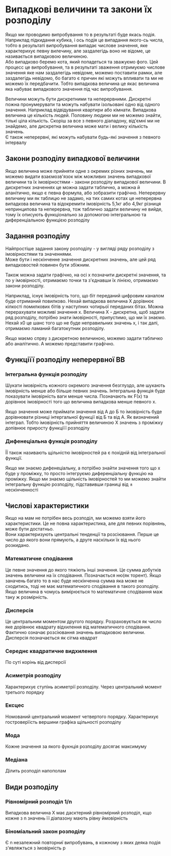 # Випадкові величини та закони їх розподілу

Якщо ми проводимо випробування то в результаті буде якась подія. Наприклад підкидання кубика, і ось подія це випадання якого-сь числа, тобто в результаті випробування випадає числове значення, яке характерихує певну вилечину, але заздалегідь воно не відоме, це називається випадковою величиною.  
Або випадково беремо кота, який попадеться та зважуємо фого. Цей процесс це випробування, та в результаті зваження отримуємо числове значення яке нам заздалегідь невідоме, можемо поставити рамки, але заздалегідь невідомо, бо багато є причин які можуть впливати та ми не можемо їх передбачити. Тобто випадкова величина це якас величина яка набуває випадкового значення під час випробування.  

Величини можуть бути дискретними та неперервними. Дискретні пожна пронумерувати та можуть набувати ізольовані одно від одного значення. Наприклад відвідування квартири або кімнати. Випадкова величина це кількість людей. Половину людини ми не можемо знайти, тількі ціла кількість. Скоріш за все з певного діападону, від'ємні ми не знайдемо, але дискретна величина може мати і велику кількість значень.  
Є також неперервні, які можуть набувати будь-які значення з певного інтервалу

## Закони розподілу випадкової величини

Якщо величина може прийняти одне з окремих різних значень, ми можемо видати взаємозв'язок між можливих значень випадкової величини та їх імовірностями - закони розподілу випадкової величини. В дискретних значеннях це можна задати таблично, а можна й аланітично, якщо є певна формула, або зобразити графічно. Неперервну величину ми як таблицю не задамо, на тих самих котах це неперервна випадкова величина та відокремити імовірність 5,1кг або 4,9кг різниця непринципова та неперервна, тож таблично задати величину не вийде, тому їх описують функціонально за допомогою інтегральною та диференціальною функцією розподілу

## Задання розподілу

Найпростіше задання закону розподілу - у вигляді ряду розподілу з імовірностями та значеннями.  
Може бути і нескінченне значення дискретних значень, але цей ряд випадковостей повинен бути збіжним.

Також можна задати графічно, на осі х позначити дискретні значення, та по у імовірності, отримаємо точки та з'єднавши їх лінією, отримаємо закони розподілу.

Наприклад, існує імовірність того, що біт переданий цифровим каналом буде отриманий повилково. Нехай випадкова величина Х дорівнює кілкості помилкових бітів у наступних чотирьої переданих бітах. Можна перерахувати можливі значення х. Величина Х - дискретна, щоб задати ряд розподілу, потрібно знати імовірності, припустимо, що ми їх знаємо. Нехай х0 це шанс того що не буде неправильних значень х, і так далі, отримаємо ламаний багатокутник розподілу.

Якщо маємо спрву з дискретною величиною, можемо задати табличко або аналітично. А можемо представити графічно.

## Функціїї розподілу неперервної ВВ

### Інтегральна функція розподілу

Шукати імовірність кожного окремого значення безглуздо, але шукають імовірність менше або більше певних значень. Інтегральна функція буде показувати імовірність ваги менше числа. Позначають як F(х) та дорівнює імовірності того що величина випадкова менше певного х.  

Якщо значення може приймати значення від А до Б то імовірність буде дорівнювати різниці інтергальної функції від Б та від А. Як визначений інтеграл. Тобто імовірність прийняття величиною Х значень з проміжку допівнює приросту функціїї розподілу

### Дифенеціальна функція розподілу

ЇЇ також називають щільністю імовірностей ра є похідній від інтегральної функції.

Якщо ми знаємо дифенеціальну, а потрібно знайти значення того що х буде у проміжку, то просто інтегруємо диференціальну функцію на проміжку. Якщо ми знаємо щільність імовірностей то ми можемо знайти інтегральну функцію розподілу, підставивши границі від ± нескінченності

## Числові характеристики

Якщо на мам не потрібен весь розподіл, ми можемо взяти його характеристики. Це не повна характеристика, але для певних порівнянь, може бути достатньо.  
Вони характеризують центральні тенденції та розсіювання. Перше це число до якого вони прямують, а друге наскільки їх від нього розкидано.

### Математичне сподівання

Це певне значення до якого тяжіють інші значення. Це сумма добутків значень величини на їх сподівання. Позначається ню(як торент). Якщо заначень багато то в нас буде нескінченна сумма яка може не сходитись, тоді не має математичного сподівання в такого розподілу. Якщо величина в чомусь вимірюється то математичне сподівання маж таку ж розмірність.

### Дисперсія

Це центральним моментом другого порядку. Розраховується як число яке дорівнює квадрату відхилення від математичного сподівання. Фактично означає розсіювання значень випадковою величини. Дисперсія позначається як сігма квадрат

### Середнє квадратичне видхилення

По суті корінь від дисперсії

### Асиметрія розподілу

Характерихує ступінь асиметрії розподілу. Через центральний момент третього порядку

### Ексцес

Номований центральний моамент четвертого порядку. Характерихує гостроверїість вершини графіка щільності розподілу

### Мода

Кожне значення за якого фукнція розподілу досягає максимуму

### Медіана

Ділить розподіл напополам

## Види розподілу

### Рівномірний розподіл 1/n

Випадкова величина Х має дасктерний рівномірний розподіл, кщо кожне з n значень її діапазону мають рівну ймовірність

### Біноміальний закон розподілу

Є n незалежний повторниї випробувань, в кожному з яких деяка подія з'являжться з імовірність p
